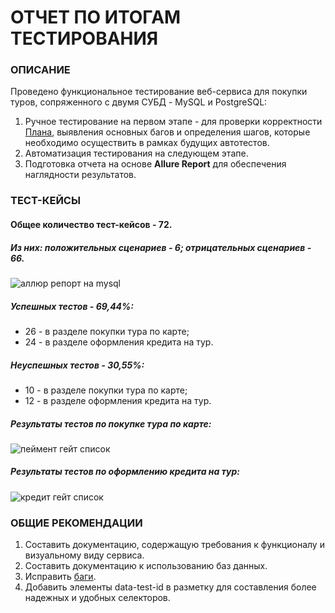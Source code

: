 # ОТЧЕТ ПО ИТОГАМ ТЕСТИРОВАНИЯ

### ОПИСАНИЕ

Проведено функциональное тестирование веб-сервиса для покупки туров, сопряженного с двумя СУБД - MySQL и PostgreSQL:
1. Ручное тестирование на первом этапе - для проверки корректности [Плана](https://github.com/YanaZaharova/Diploma/blob/main/Documentation/Plan.md), выявления основных багов и определения шагов, которые необходимо осуществить в рамках будущих автотестов.
2. Автоматизация тестирования на следующем этапе.
3. Подготовка отчета на основе **Allure Report** для обеспечения наглядности результатов.

### ТЕСТ-КЕЙСЫ

#### Общее количество тест-кейсов - 72.

##### Из них: положительных сценариев - 6; отрицательных сценариев - 66.

![аллюр репорт на mysql](https://github.com/user-attachments/assets/35c0d966-ba1d-4f67-8dfa-48197ce08b89)

##### Успешных тестов - 69,44%:

+ 26 - в разделе покупки тура по карте;
+ 24 - в разделе оформления кредита на тур.

##### Неуспешных тестов - 30,55%:

+ 10 - в разделе покупки тура по карте;
+ 12 - в разделе оформления кредита на тур.

##### Результаты тестов по покупке тура по карте:
![пеймент гейт список](https://github.com/user-attachments/assets/e34368ad-f3db-441f-a374-fbe4fa086ef9)

##### Результаты тестов по оформлению кредита на тур:
![кредит гейт список](https://github.com/user-attachments/assets/41c41cec-bd7a-4be8-b9ee-912bf9531386)

### ОБЩИЕ РЕКОМЕНДАЦИИ
1. Составить документацию, содержащую требования к функционалу и визуальному виду сервиса.
2. Составить документацию к использованию баз данных.
3. Исправить [баги](https://github.com/YanaZaharova/Diploma/issues).
4. Добавить элементы data-test-id в разметку для составления более надежных и удобных селекторов.
